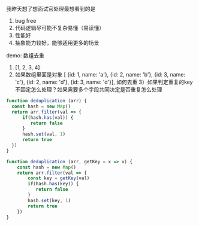 我昨天想了想面试官处理最想看到的是
1. bug free
2. 代码逻辑尽可能不复杂易懂（易读懂）
3. 性能好
4. 抽象能力较好，能够适用更多的场景

demo: 数组去重
  1) [1, 2, 3, 4]
  2) 如果数组里面是对象 [ {id: 1, name: 'a'}, {id: 2, name: 'b'}, {id: 3, name: 'c'}, {id: 2, name: 'd'}, {id: 3, name: 'd'}], 如何去重
  3）如果判定重复的key不固定怎么处理？如果需要多个字段共同决定是否重复怎么处理
  ```javascript
  function deduplication (arr) {
    const hash = new Map()
    return arr.filter(val => {
        if(hash.has(val)) {
           return false
        }
        hash.set(val, 1)
        return true
    })
  }
  
  function deduplication (arr, getKey = x => x) {
      const hash = new Map()
      return arr.filter(val => {
          const key = getKey(val)
          if(hash.has(key)) {
             return false
          }
          hash.set(key, 1)
          return true
      })
  }
  ```
